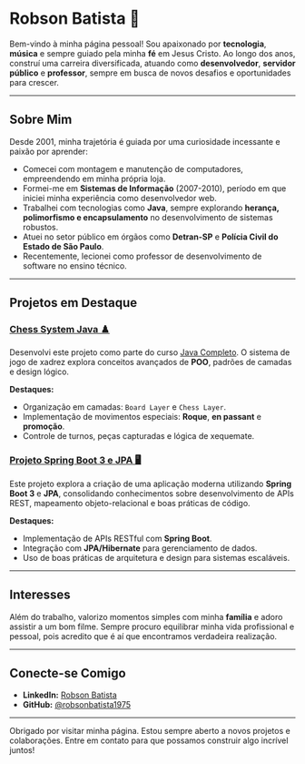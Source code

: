 # Robson Batista 🌟

Bem-vindo à minha página pessoal! Sou apaixonado por **tecnologia**, **música** e sempre guiado pela minha **fé** em Jesus Cristo. Ao longo dos anos, construí uma carreira diversificada, atuando como **desenvolvedor**, **servidor público** e **professor**, sempre em busca de novos desafios e oportunidades para crescer.

---

## Sobre Mim

Desde 2001, minha trajetória é guiada por uma curiosidade incessante e paixão por aprender:

- Comecei com montagem e manutenção de computadores, empreendendo em minha própria loja.
- Formei-me em **Sistemas de Informação** (2007-2010), período em que iniciei minha experiência como desenvolvedor web.
- Trabalhei com tecnologias como **Java**, sempre explorando **herança, polimorfismo e encapsulamento** no desenvolvimento de sistemas robustos.
- Atuei no setor público em órgãos como **Detran-SP** e **Polícia Civil do Estado de São Paulo**.
- Recentemente, lecionei como professor de desenvolvimento de software no ensino técnico.

---

## Projetos em Destaque

### [Chess System Java ♟️](https://github.com/tiagosathler/chess-system-java)
Desenvolvi este projeto como parte do curso [Java Completo](https://www.udemy.com/course/java-curso-completo/). O sistema de jogo de xadrez explora conceitos avançados de **POO**, padrões de camadas e design lógico. 

**Destaques:**
- Organização em camadas: `Board Layer` e `Chess Layer`.
- Implementação de movimentos especiais: **Roque**, **en passant** e **promoção**.
- Controle de turnos, peças capturadas e lógica de xequemate.

### [Projeto Spring Boot 3 e JPA 🖥️](https://github.com/robsonosbor/projeto-springboot3-jpa)
Este projeto explora a criação de uma aplicação moderna utilizando **Spring Boot 3** e **JPA**, consolidando conhecimentos sobre desenvolvimento de APIs REST, mapeamento objeto-relacional e boas práticas de código.

**Destaques:**
- Implementação de APIs RESTful com **Spring Boot**.
- Integração com **JPA/Hibernate** para gerenciamento de dados.
- Uso de boas práticas de arquitetura e design para sistemas escaláveis.

---

## Interesses

Além do trabalho, valorizo momentos simples com minha **família** e adoro assistir a um bom filme. Sempre procuro equilibrar minha vida profissional e pessoal, pois acredito que é aí que encontramos verdadeira realização.

---

## Conecte-se Comigo

- **LinkedIn:** [Robson Batista](https://www.linkedin.com/in/robsonbatista1975/)
- **GitHub:** [@robsonbatista1975](https://github.com/robsonosbor)

---

Obrigado por visitar minha página. Estou sempre aberto a novos projetos e colaborações. Entre em contato para que possamos construir algo incrível juntos!

